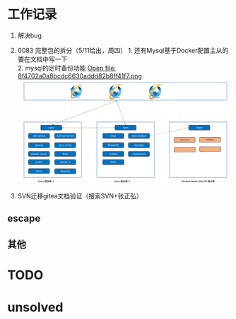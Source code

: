 # 工作记录
1. 解决bug
2. 0083 完整包的拆分（5/11给出，周四）
       1. 还有Mysql基于Docker配置主从的要在文档中写一下  
       2. mysql的定时备份功能
[Open file: 8f4702a0a8bcdc6630addd82b8ff41f7.png](%E6%97%A5%E8%AE%B0/assets/8f4702a0a8bcdc6630addd82b8ff41f7.png)
![](%E6%97%A5%E8%AE%B0/assets/8f4702a0a8bcdc6630addd82b8ff41f7.png)

2. SVN迁移gitea文档验证（搜索SVN+张正弘）
## escape
## 其他
# TODO


# unsolved

